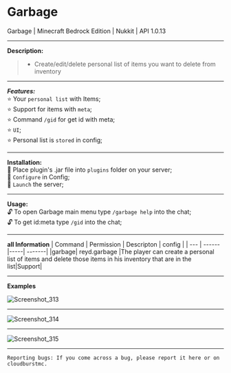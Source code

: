 # Garbage
Garbage | Minecraft Bedrock Edition | Nukkit | API 1.0.13

---

**Description:**<br />

> * Create/edit/delete personal list of items you want to delete from inventory

---

***Features:***<br />
:star: Your `personal list` with Items;<br />
:star: Support for items with `meta`;<br />
:star: Command `/gid` for get id with meta;<br />
:star: `UI`;<br />
:star: Personal list is `stored` in config;<br />

---

**Installation:**<br />
:black_square_button: Place plugin's .jar file into `plugins` folder on your server;<br />
:black_square_button: `Configure` in Config;<br />
:black_square_button: `Launch` the server;<br />

---

**Usage:**<br />
:unlock: To open Garbage main menu type `/garbage help` into the chat;<br />
:unlock: To get id:meta type `/gid` into the chat;<br />

---

**all Information**
| Command | Permission | Descripton | config |
| --- | ------|-----| -------|
|garbage| reyd.garbage |The player can create a personal list of items and delete those items in his inventory that are in the list|Support|

---

**Examples**

![Screenshot_313](https://user-images.githubusercontent.com/86683320/162589563-153faf5c-6d0a-419b-ae74-f11650ba9e42.png)


---

![Screenshot_314](https://user-images.githubusercontent.com/86683320/162589560-830c595c-3032-48f6-acc4-7a565bb49d72.png)

---

![Screenshot_315](https://user-images.githubusercontent.com/86683320/162589562-dfa9aff8-aac5-4feb-aec0-0689291c4876.png)

---

```
Reporting bugs: If you come across a bug, please report it here or on cloudburstmc.
```

